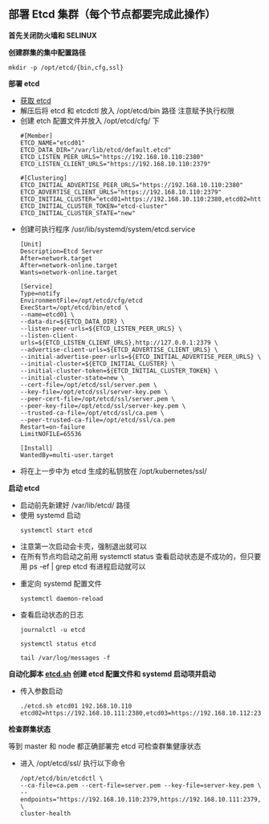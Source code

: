 ## 部署 Etcd 集群（每个节点都要完成此操作）

__首先关闭防火墙和 SELINUX__

__创建群集的集中配置路径__
```
mkdir -p /opt/etcd/{bin,cfg,ssl}
```

__部署 etcd__
* [获取 etcd](https://github.com/etcd-io/etcd/releases/tag/v3.2.12)
* 解压后将 etcd 和 etcdctl 放入 /opt/etcd/bin 路径 注意赋予执行权限
* 创建 etch 配置文件并放入 /opt/etcd/cfg/ 下
    ```
    #[Member]
    ETCD_NAME="etcd01"
    ETCD_DATA_DIR="/var/lib/etcd/default.etcd"
    ETCD_LISTEN_PEER_URLS="https://192.168.10.110:2380"
    ETCD_LISTEN_CLIENT_URLS="https://192.168.10.110:2379"

    #[Clustering]
    ETCD_INITIAL_ADVERTISE_PEER_URLS="https://192.168.10.110:2380"
    ETCD_ADVERTISE_CLIENT_URLS="https://192.168.10.110:2379"
    ETCD_INITIAL_CLUSTER="etcd01=https://192.168.10.110:2380,etcd02=https://192.168.10.111:2380,etcd03=https://192.168.10.112:2380"
    ETCD_INITIAL_CLUSTER_TOKEN="etcd-cluster"
    ETCD_INITIAL_CLUSTER_STATE="new"
    ```
* 创建可执行程序 /usr/lib/systemd/system/etcd.service
    ```
    [Unit]
    Description=Etcd Server
    After=network.target
    After=network-online.target
    Wants=network-online.target

    [Service]
    Type=notify
    EnvironmentFile=/opt/etcd/cfg/etcd
    ExecStart=/opt/etcd/bin/etcd \
    --name=etcd01 \
    --data-dir=${ETCD_DATA_DIR} \
    --listen-peer-urls=${ETCD_LISTEN_PEER_URLS} \
    --listen-client-urls=${ETCD_LISTEN_CLIENT_URLS},http://127.0.0.1:2379 \
    --advertise-client-urls=${ETCD_ADVERTISE_CLIENT_URLS} \
    --initial-advertise-peer-urls=${ETCD_INITIAL_ADVERTISE_PEER_URLS} \
    --initial-cluster=${ETCD_INITIAL_CLUSTER} \
    --initial-cluster-token=${ETCD_INITIAL_CLUSTER_TOKEN} \
    --initial-cluster-state=new \
    --cert-file=/opt/etcd/ssl/server.pem \
    --key-file=/opt/etcd/ssl/server-key.pem \
    --peer-cert-file=/opt/etcd/ssl/server.pem \
    --peer-key-file=/opt/etcd/ssl/server-key.pem \
    --trusted-ca-file=/opt/etcd/ssl/ca.pem \
    --peer-trusted-ca-file=/opt/etcd/ssl/ca.pem
    Restart=on-failure
    LimitNOFILE=65536

    [Install]
    WantedBy=multi-user.target
    ```
* 将在上一步中为 etcd 生成的私钥放在 /opt/kubernetes/ssl/

__启动 etcd__
- 启动前先新建好 /var/lib/etcd/ 路径 
- 使用 systemd 启动
    ```
    systemctl start etcd
    ```
- 注意第一次启动会卡壳，强制退出就可以
- 在所有节点均启动之前用 systemctl status 查看启动状态是不成功的，但只要用 ps -ef | grep etcd 有进程启动就可以
* 重定向 systemd 配置文件
    ```
    systemctl daemon-reload
    ```
* 查看启动状态的日志
    ```
    journalctl -u etcd
    ```
    ```
    systemctl status etcd
    ```
    ```
    tail /var/log/messages -f
    ```

__自动化脚本 [etcd.sh](https://github.com/lcePolarBear/Kubernetes_Basic_Config_Note/blob/master/config-files/etcd.sh) 创建 etcd 配置文件和 systemd 启动项并启动__
- 传入参数启动
    ```
    ./etcd.sh etcd01 192.168.10.110 etcd02=https://192.168.10.111:2380,etcd03=https://192.168.10.112:2380
    ```

__检查群集状态__

等到 master 和 node 都正确部署完 etcd 可检查群集健康状态
* 进入 /opt/etcd/ssl/ 执行以下命令
    ```
    /opt/etcd/bin/etcdctl \
    --ca-file=ca.pem --cert-file=server.pem --key-file=server-key.pem \
    --endpoints="https://192.168.10.110:2379,https://192.168.10.111:2379,https://192.168.10.112:2379" \
    cluster-health
    ```